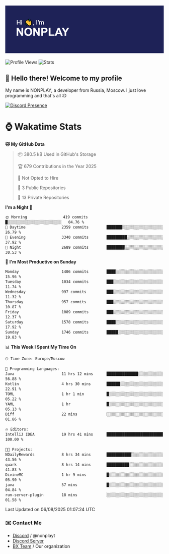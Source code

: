 ![Discord Presence](./header.png)
<br></br>
![Profile Views](https://komarev.com/ghpvc/?username=NONPLAYT&color=blue&style=for-the-badge)
![Stats](https://img.shields.io/badge/0%25-OPTIMIZED-orange?style=for-the-badge)


## :wave: Hello there! Welcome to my profile

My name is NONPLAY, a developer from Russia, Moscow. I just love programming and that's all :D

[![Discord Presence](https://lanyard.cnrad.dev/api/597087584090587177?showDisplayName=true)](https://discord.com/users/597087584090587177) 

# ⌚ Wakatime Stats

<!--START_SECTION:waka-->
**🐱 My GitHub Data** 

> 📦 380.5 kB Used in GitHub's Storage 
 > 
> 🏆 679 Contributions in the Year 2025
 > 
> 🚫 Not Opted to Hire
 > 
> 📜 3 Public Repositories 
 > 
> 🔑 13 Private Repositories 
 > 
**I'm a Night 🦉** 

```text
🌞 Morning                419 commits         █░░░░░░░░░░░░░░░░░░░░░░░░   04.76 % 
🌆 Daytime                2359 commits        ███████░░░░░░░░░░░░░░░░░░   26.79 % 
🌃 Evening                3340 commits        █████████░░░░░░░░░░░░░░░░   37.92 % 
🌙 Night                  2689 commits        ████████░░░░░░░░░░░░░░░░░   30.53 % 
```
📅 **I'm Most Productive on Sunday** 

```text
Monday                   1406 commits        ████░░░░░░░░░░░░░░░░░░░░░   15.96 % 
Tuesday                  1034 commits        ███░░░░░░░░░░░░░░░░░░░░░░   11.74 % 
Wednesday                997 commits         ███░░░░░░░░░░░░░░░░░░░░░░   11.32 % 
Thursday                 957 commits         ███░░░░░░░░░░░░░░░░░░░░░░   10.87 % 
Friday                   1089 commits        ███░░░░░░░░░░░░░░░░░░░░░░   12.37 % 
Saturday                 1578 commits        ████░░░░░░░░░░░░░░░░░░░░░   17.92 % 
Sunday                   1746 commits        █████░░░░░░░░░░░░░░░░░░░░   19.83 % 
```


📊 **This Week I Spent My Time On** 

```text
🕑︎ Time Zone: Europe/Moscow

💬 Programming Languages: 
Java                     11 hrs 12 mins      ██████████████░░░░░░░░░░░   56.88 % 
Kotlin                   4 hrs 30 mins       ██████░░░░░░░░░░░░░░░░░░░   22.91 % 
TOML                     1 hr 1 min          █░░░░░░░░░░░░░░░░░░░░░░░░   05.22 % 
YAML                     1 hr                █░░░░░░░░░░░░░░░░░░░░░░░░   05.13 % 
Diff                     22 mins             ░░░░░░░░░░░░░░░░░░░░░░░░░   01.86 % 

🔥 Editors: 
IntelliJ IDEA            19 hrs 41 mins      █████████████████████████   100.00 % 

🐱‍💻 Projects: 
NDailyRewards            8 hrs 34 mins       ███████████░░░░░░░░░░░░░░   43.56 % 
quark                    8 hrs 14 mins       ██████████░░░░░░░░░░░░░░░   41.83 % 
DivineMC                 1 hr 9 mins         █░░░░░░░░░░░░░░░░░░░░░░░░   05.90 % 
java                     57 mins             █░░░░░░░░░░░░░░░░░░░░░░░░   04.84 % 
run-server-plugin        18 mins             ░░░░░░░░░░░░░░░░░░░░░░░░░   01.58 % 
```


 Last Updated on 06/08/2025 01:07:24 UTC
<!--END_SECTION:waka-->

### ✉️ Contact Me

- [Discord](https://discord.com/users/597087584090587177) / @nonplayt
- [Discord Server](https://discord.gg/qNyybSSPm5)
- [BX Team](https://github.com/BX-Team) / Our organization
